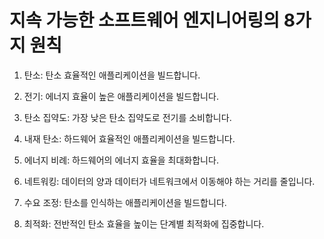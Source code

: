 

# 지속 가능한 소프트웨어 엔지니어링의 8가지 원칙

1. 탄소: 탄소 효율적인 애플리케이션을 빌드합니다.

2. 전기: 에너지 효율이 높은 애플리케이션을 빌드합니다.

3. 탄소 집약도: 가장 낮은 탄소 집약도로 전기를 소비합니다.

4. 내재 탄소: 하드웨어 효율적인 애플리케이션을 빌드합니다.

5. 에너지 비례: 하드웨어의 에너지 효율을 최대화합니다.

6. 네트워킹: 데이터의 양과 데이터가 네트워크에서 이동해야 하는 거리를 줄입니다.

7. 수요 조정: 탄소를 인식하는 애플리케이션을 빌드합니다.

8. 최적화: 전반적인 탄소 효율을 높이는 단계별 최적화에 집중합니다.
